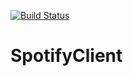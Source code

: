 [![Build Status](https://travis-ci.com/MYMAIDAN/SpotifyClient.svg?branch=main)](https://travis-ci.com/MYMAIDAN/SpotifyClient)

# SpotifyClient
